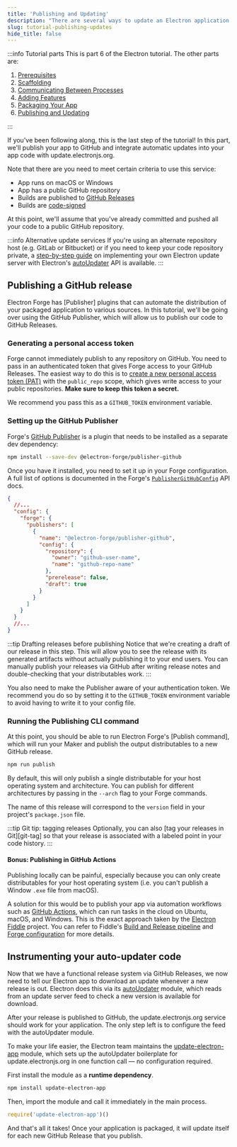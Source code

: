 ```yaml
---
title: 'Publishing and Updating'
description: "There are several ways to update an Electron application. The easiest and officially supported one is taking advantage of the built-in Squirrel framework and Electron's autoUpdater module."
slug: tutorial-publishing-updates
hide_title: false
---
```


:::info Tutorial parts
This is part 6 of the Electron tutorial. The other parts are:

1. [Prerequisites][prerequisites]
1. [Scaffolding][scaffolding]
1. [Communicating Between Processes][main-renderer]
1. [Adding Features][features]
1. [Packaging Your App][packaging]
1. [Publishing and Updating][updates]

:::

If you've been following along, this is the last step of the tutorial! In this part,
we'll publish your app to GitHub and integrate automatic updates
into your app code with update.electronjs.org.

Note that there are you need to meet certain criteria to use this service:

- App runs on macOS or Windows
- App has a public GitHub repository
- Builds are published to [GitHub Releases]
- Builds are [code-signed]

At this point, we'll assume that you've already committed and pushed all your
code to a public GitHub repository.

:::info Alternative update services
If you're using an alternate repository host (e.g. GitLab or Bitbucket) or if
you need to keep your code repository private, a [step-by-step guide][update-server] on
implementing your own Electron update server with Electron's [autoUpdater] API is
available.
:::

## Publishing a GitHub release

Electron Forge has [Publisher] plugins that can automate the distribution
of your packaged application to various sources. In this tutorial, we'll
be going over using the GitHub Publisher, which will allow us to publish
our code to GitHub Releases.

### Generating a personal access token

Forge cannot immediately publish to any repository on GitHub. You
need to pass in an authenticated token that gives Forge access to
your GitHub Releases. The easiest way to do this is to
[create a new personal access token (PAT)][new-pat]
with the `public_repo` scope, which gives write access to your public repositories.
**Make sure to keep this token a secret.**

We recommend you pass this as a `GITHUB_TOKEN` environment variable.

### Setting up the GitHub Publisher

Forge's [GitHub Publisher] is a plugin that
needs to be installed as a separate dev dependency:

```sh npm2yarn
npm install --save-dev @electron-forge/publisher-github
```

Once you have it installed, you need to set it up in your Forge
configuration. A full list of options is documented in the Forge's
[`PublisherGitHubConfig`] API docs.

```json title='package.json' {6-16}
{
  //...
  "config": {
    "forge": {
      "publishers": [
        {
          "name": "@electron-forge/publisher-github",
          "config": {
            "repository": {
              "owner": "github-user-name",
              "name": "github-repo-name"
            },
            "prerelease": false,
            "draft": true
          }
        }
      ]
    }
  }
  //...
}
```

:::tip Drafting releases before publishing
Notice that we're creating a draft of our release in this step.
This will allow you to see the release with its generated artifacts
without actually publishing it to your end users. You can manually
publish your releases via GitHub after writing release notes and
double-checking that your distributables work.
:::

You also need to make the Publisher aware of your authentication token.
We recommend you do so by setting it to the `GITHUB_TOKEN` environment
variable to avoid having to write it to your config file.

### Running the Publishing CLI command

At this point, you should be able to run Electron Forge's [Publish command],
which will run your Maker and publish the output distributables to a new
GitHub release.

```sh npm2yarn
npm run publish
```

By default, this will only publish a single distributable
for your host operating system and architecture. You can publish for
different architectures by passing in the `--arch` flag to your
Forge commands.

The name of this release will correspond to the `version` field
in your project's `package.json` file.

:::tip Git tip: tagging releases
Optionally, you can also [tag your releases in Git][git-tag] so that your
release is associated with a labeled point in your code history.
:::

#### Bonus: Publishing in GitHub Actions
Publishing locally can be painful, especially because you can only create distributables
for your host operating system (i.e. you can't publish a Window `.exe` file from macOS).

A solution for this would be to publish your app via automation workflows
such as [GitHub Actions], which can run tasks in the
cloud on Ubuntu, macOS, and Windows. This is the exact approach taken by the [Electron Fiddle] project.
You can refer to Fiddle's [Build and Release pipeline][fiddle-build]
and [Forge configuration][fiddle-forge-config]
for more details.

## Instrumenting your auto-updater code

Now that we have a functional release system via GitHub Releases, we now need to tell our
Electron app to download an update whenever a new release is out. Electron does this via
its [autoUpdater] module, which reads from an update server feed to check a new version
is available for download.

After your release is published to GitHub, the update.electronjs.org service should work
for your application. The only step left is to configure the feed with the autoUpdater module.

To make your life easier, the Electron team maintains the [update-electron-app] module,
which sets up the autoUpdater boilerplate for update.electronjs.org in one function
call — no configuration required.

First install the module as a **runtime dependency**.

```sh npm2yarn
npm install update-electron-app
```

Then, import the module and call it immediately in the main process.

```js title='main.js'
require('update-electron-app')()
```

And that's all it takes! Once your application is packaged, it will update itself for each new
GitHub Release that you publish.


[autoUpdater]: ../api/auto-updater.md
[update-server]: ./updates.md#step-1-deploying-an-update-server
[GitHub Releases]: https://docs.github.com/en/repositories/releasing-projects-on-github/managing-releases-in-a-repository
[code-signed]: ./code-signing.md
[new-pat]: https://github.com/settings/tokens/new
[GitHub Publisher]: https://www.electronforge.io/config/publishers/github
[`PublisherGitHubConfig`]: https://js.electronforge.io/publisher/github/interfaces/publishergithubconfig
[GitHub Actions]: https://github.com/features/actions
[Electron Fiddle]: https://electronjs.org/fiddle
[fiddle-build]: https://github.com/electron/fiddle/blob/master/.github/workflows/build.yaml
[fiddle-forge-config]: https://github.com/electron/fiddle/blob/master/forge.config.js
[update-electron-app]: https://github.com/electron/update-electron-app


<!-- Tutorial links -->

[prerequisites]: tutorial-1-prerequisites.md
[scaffolding]: tutorial-2-scaffolding.md
[main-renderer]: tutorial-3-main-renderer.md
[features]: tutorial-4-adding-features.md
[packaging]: tutorial-5-packaging.md
[updates]: tutorial-6-updates.md
